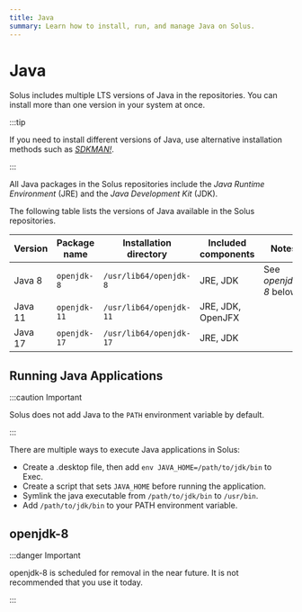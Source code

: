 ```yaml
---
title: Java
summary: Learn how to install, run, and manage Java on Solus.
---
```


# Java

Solus includes multiple LTS versions of Java in the repositories. You can install more than one version in your system at once.

:::tip

If you need to install different versions of Java, use alternative installation methods such as [_SDKMAN!_](https://sdkman.io/).

:::

All Java packages in the Solus repositories include the _Java Runtime Environment_ (JRE) and the _Java Development Kit_ (JDK).

The following table lists the versions of Java available in the Solus repositories.

| Version | Package name | Installation directory  | Included components | Notes                 |
| ------- | ------------ | ----------------------- | ------------------- | --------------------- |
| Java 8  | `openjdk-8`  | `/usr/lib64/openjdk-8`  | JRE, JDK            | See _openjdk-8_ below |
| Java 11 | `openjdk-11` | `/usr/lib64/openjdk-11` | JRE, JDK, OpenJFX   |                       |
| Java 17 | `openjdk-17` | `/usr/lib64/openjdk-17` | JRE, JDK            |                       |

## Running Java Applications

:::caution Important

Solus does not add Java to the `PATH` environment variable by default.

:::

There are multiple ways to execute Java applications in Solus:

- Create a .desktop file, then add `env JAVA_HOME=/path/to/jdk/bin` to Exec.
- Create a script that sets `JAVA_HOME` before running the application.
- Symlink the java executable from `/path/to/jdk/bin` to `/usr/bin`.
- Add `/path/to/jdk/bin` to your PATH environment variable.

## openjdk-8

:::danger Important

openjdk-8 is scheduled for removal in the near future. It is not recommended that you use it today.

:::
